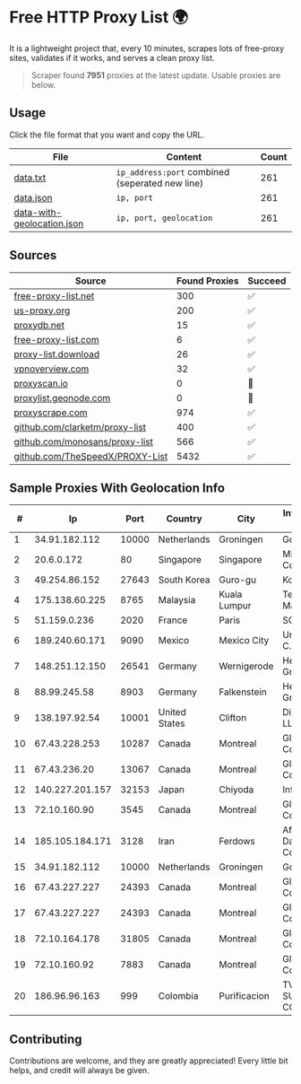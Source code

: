 
# Free HTTP Proxy List 🌍

It is a lightweight project that, every 10 minutes, scrapes lots of free-proxy sites, validates if it works, and serves a clean proxy list.


> Scraper found **7951** proxies at the latest update. Usable proxies are below.

## Usage

Click the file format that you want and copy the URL.


|File|Content|Count|
|----|-------|-----|
|[data.txt](https://raw.githubusercontent.com/themiralay/Proxy-List-World/master/data.txt)|`ip_address:port` combined (seperated new line)|261|
|[data.json](https://raw.githubusercontent.com/themiralay/Proxy-List-World/master/data.json)|`ip, port`|261|
|[data-with-geolocation.json](https://raw.githubusercontent.com/themiralay/Proxy-List-World/master/data-with-geolocation.json)|`ip, port, geolocation`|261|

## Sources

|Source|Found Proxies|Succeed|
|------|-------------|-------|
|[free-proxy-list.net](https://free-proxy-list.net)|300|✅|
|[us-proxy.org](https://www.us-proxy.org)|200|✅|
|[proxydb.net](http://proxydb.net)|15|✅|
|[free-proxy-list.com](https://free-proxy-list.com/?page=&port=&type%5B%5D=http&type%5B%5D=https&up_time=0&search=Search)|6|✅|
|[proxy-list.download](https://www.proxy-list.download/HTTP)|26|✅|
|[vpnoverview.com](https://vpnoverview.com/privacy/anonymous-browsing/free-proxy-servers)|32|✅|
|[proxyscan.io](https://www.proxyscan.io)|0|🚫|
|[proxylist.geonode.com](https://proxylist.geonode.com/api/proxy-list?limit=300&page=1&sort_by=lastChecked&sort_type=desc&protocols=http,https)|0|🚫|
|[proxyscrape.com](https://api.proxyscrape.com/v2/?request=displayproxies&protocol=http&timeout=10000&country=all&ssl=all&anonymity=all)|974|✅|
|[github.com/clarketm/proxy-list](https://raw.githubusercontent.com/clarketm/proxy-list/master/proxy-list-raw.txt)|400|✅|
|[github.com/monosans/proxy-list](https://raw.githubusercontent.com/monosans/proxy-list/main/proxies/http.txt)|566|✅|
|[github.com/TheSpeedX/PROXY-List](https://raw.githubusercontent.com/TheSpeedX/PROXY-List/master/http.txt)|5432|✅|


## Sample Proxies With Geolocation Info

|#|Ip|Port|Country|City|Internet Service Provider|
|-|--|----|-------|----|-------------------------|
|1|34.91.182.112|10000|Netherlands|Groningen|Google LLC|
|2|20.6.0.172|80|Singapore|Singapore|Microsoft Corporation|
|3|49.254.86.152|27643|South Korea|Guro-gu|Korea Telecom|
|4|175.138.60.225|8765|Malaysia|Kuala Lumpur|Telekom Malaysia Berhad|
|5|51.159.0.236|2020|France|Paris|SCALEWAY|
|6|189.240.60.171|9090|Mexico|Mexico City|Uninet S.A. de C.V.|
|7|148.251.12.150|26541|Germany|Wernigerode|Hetzner Online GmbH|
|8|88.99.245.58|8903|Germany|Falkenstein|Hetzner Online GmbH|
|9|138.197.92.54|10001|United States|Clifton|DigitalOcean, LLC|
|10|67.43.228.253|10287|Canada|Montreal|GloboTech Communications|
|11|67.43.236.20|13067|Canada|Montreal|GloboTech Communications|
|12|140.227.201.157|32153|Japan|Chiyoda|InfoSphere|
|13|72.10.160.90|3545|Canada|Montreal|GloboTech Communications|
|14|185.105.184.171|3128|Iran|Ferdows|Afagh Andish Dadeh Pardis Co. Ltd|
|15|34.91.182.112|10000|Netherlands|Groningen|Google LLC|
|16|67.43.227.227|24393|Canada|Montreal|GloboTech Communications|
|17|67.43.227.227|24393|Canada|Montreal|GloboTech Communications|
|18|72.10.164.178|31805|Canada|Montreal|GloboTech Communications|
|19|72.10.160.92|7883|Canada|Montreal|GloboTech Communications|
|20|186.96.96.163|999|Colombia|Purificacion|TV AZTECA SUCURSAL COLOMBIA|



## Contributing

Contributions are welcome, and they are greatly appreciated! Every
little bit helps, and credit will always be given.

